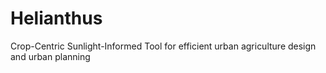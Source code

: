 # Helianthus
Crop-Centric Sunlight-Informed Tool for efficient urban agriculture design and urban planning
